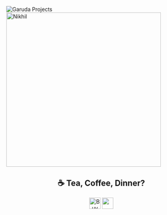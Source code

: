 <p><img align="left" src="https://github-readme-stats.vercel.app/api/top-langs?username=GarudaProjects&show_icons=true&locale=en&layout=compact&theme=radical" alt="Garuda Projects" /></p>
<p>&nbsp;<img align="center" src="https://github-readme-stats.vercel.app/api?username=GarudaProjects&show_icons=true&locale=en&theme=tokyonight" alt="Nikhil" width="410" /></p>
<h2 align="center">☕️ Tea, Coffee, Dinner?</h2>
<p align="center">
<a href="https://www.buymeacoffee.com/rsalman" target="_blank"><img src="https://cdn.buymeacoffee.com/buttons/v2/default-red.png" alt="Buy Me A Coffee" height="30px" ></a>
<a href="https://www.paypal.me/danish1122"><img src="https://img.shields.io/badge/PayPal-00457C?style=for-the-badge&logo=paypal&logoColor=white" alt="" height="30px"></a>
</p>
